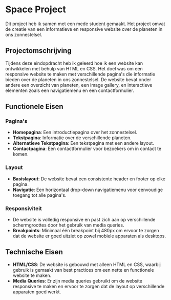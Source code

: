 # Space Project

Dit project heb ik samen met een mede student gemaakt. Het project omvat de creatie van een informatieve en responsive website over de planeten in ons zonnestelsel.

## Projectomschrijving

Tijdens deze eindopdracht heb ik geleerd hoe ik een website kan ontwikkelen met behulp van HTML en CSS. Het doel was om een responsive website te maken met verschillende pagina's die informatie bieden over de planeten in ons zonnestelsel. De website bevat onder andere een overzicht van planeten, een image gallery, en interactieve elementen zoals een navigatiemenu en een contactformulier.

## Functionele Eisen

### Pagina's

- **Homepagina**: Een introductiepagina over het zonnestelsel.
- **Tekstpagina**: Informatie over de verschillende planeten.
- **Alternatieve Tekstpagina**: Een tekstpagina met een andere layout.
- **Contactpagina**: Een contactformulier voor bezoekers om in contact te komen.

### Layout

- **Basislayout**: De website bevat een consistente header en footer op elke pagina.
- **Navigatie**: Een horizontaal drop-down navigatiemenu voor eenvoudige toegang tot alle pagina's.

### Responsiviteit

- De website is volledig responsive en past zich aan op verschillende schermgroottes door het gebruik van media queries.
- **Breakpoints**: Minimaal één breakpoint bij 480px om ervoor te zorgen dat de website er goed uitziet op zowel mobiele apparaten als desktops.

## Technische Eisen

- **HTML/CSS**: De website is gebouwd met alleen HTML en CSS, waarbij gebruik is gemaakt van best practices om een nette en functionele website te maken.
- **Media Queries**: Er zijn media queries gebruikt om de website responsive te maken en ervoor te zorgen dat de layout op verschillende apparaten goed werkt.
